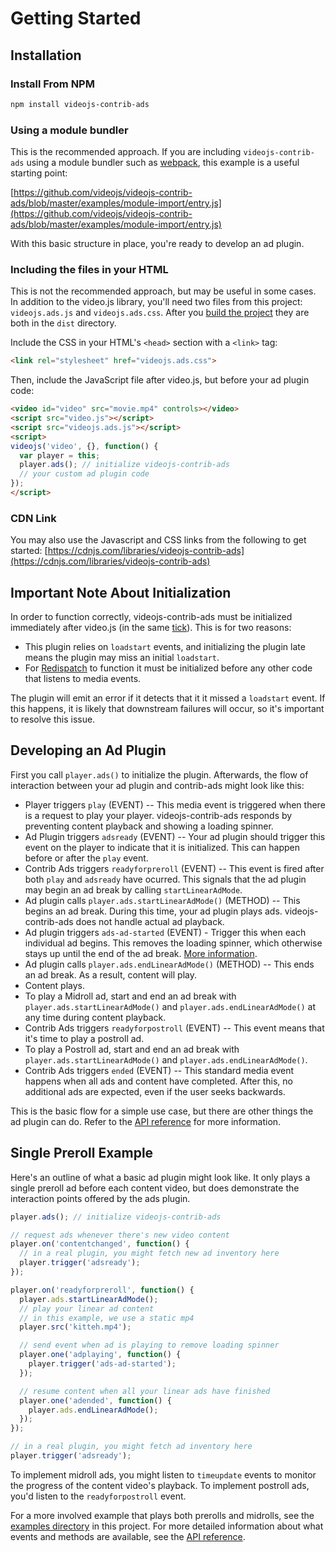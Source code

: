 # Getting Started

## Installation

### Install From NPM

```sh
npm install videojs-contrib-ads
```

### Using a module bundler

This is the recommended approach. If you are including `videojs-contrib-ads` using a module bundler such as [webpack](https://webpack.js.org/), this example is a useful starting point:

[https://github.com/videojs/videojs-contrib-ads/blob/master/examples/module-import/entry.js](https://github.com/videojs/videojs-contrib-ads/blob/master/examples/module-import/entry.js)

With this basic structure in place, you're ready to develop an ad plugin.

### Including the files in your HTML

This is not the recommended approach, but may be useful in some cases. In addition to the video.js library, you'll need two files from this project: `videojs.ads.js` and `videojs.ads.css`. After you [build the project](/developer/getting-started.md) they are both in the `dist` directory.

Include the CSS in your HTML's `<head>` section with a `<link>` tag:

```html
<link rel="stylesheet" href="videojs.ads.css">
```

Then, include the JavaScript file after video.js, but before your ad plugin code:

```html
<video id="video" src="movie.mp4" controls></video>
<script src="video.js"></script>
<script src="videojs.ads.js"></script>
<script>
videojs('video', {}, function() {
  var player = this;
  player.ads(); // initialize videojs-contrib-ads
  // your custom ad plugin code
});
</script>
```

### CDN Link

You may also use the Javascript and CSS links from the following to get started:
[https://cdnjs.com/libraries/videojs-contrib-ads](https://cdnjs.com/libraries/videojs-contrib-ads)

## Important Note About Initialization

In order to function correctly, videojs-contrib-ads must be initialized immediately after video.js (in the same [tick](http://blog.carbonfive.com/2013/10/27/the-javascript-event-loop-explained/)). This is for two reasons:

* This plugin relies on `loadstart` events, and initializing the plugin late means the plugin may miss an initial `loadstart`.
* For [Redispatch](redispatch.md) to function it must be initialized before any other code that listens to media events.

The plugin will emit an error if it detects that it it missed a `loadstart` event. If this happens, it is likely that downstream failures will occur, so it's important to resolve this issue.

## Developing an Ad Plugin

First you call `player.ads()` to initialize the plugin. Afterwards, the flow of interaction between your ad plugin and contrib-ads might look like this:

* Player triggers `play` (EVENT) -- This media event is triggered when there is a request to play your player. videojs-contrib-ads responds by preventing content playback and showing a loading spinner.
* Ad Plugin triggers `adsready` (EVENT) -- Your ad plugin should trigger this event on the player to indicate that it is initialized. This can happen before or after the `play` event.
* Contrib Ads triggers `readyforpreroll` (EVENT) -- This event is fired after both `play` and `adsready` have ocurred. This signals that the ad plugin may begin an ad break by calling `startLinearAdMode`.
* Ad plugin calls `player.ads.startLinearAdMode()` (METHOD) -- This begins an ad break. During this time, your ad plugin plays ads. videojs-contrib-ads does not handle actual ad playback.
* Ad plugin triggers `ads-ad-started` (EVENT) - Trigger this when each individual ad begins. This removes the loading spinner, which otherwise stays up until the end of the ad break. [More information](common-interface.md).
* Ad plugin calls `player.ads.endLinearAdMode()` (METHOD) -- This ends an ad break. As a result, content will play.
* Content plays.
* To play a Midroll ad, start and end an ad break with `player.ads.startLinearAdMode()` and `player.ads.endLinearAdMode()` at any time during content playback.
* Contrib Ads triggers `readyforpostroll` (EVENT) -- This event means that it's time to play a postroll ad.
* To play a Postroll ad, start and end an ad break with `player.ads.startLinearAdMode()` and `player.ads.endLinearAdMode()`.
* Contrib Ads triggers `ended` (EVENT) -- This standard media event happens when all ads and content have completed. After this, no additional ads are expected, even if the user seeks backwards.

This is the basic flow for a simple use case, but there are other things the ad plugin can do. Refer to the [API reference](api.md) for more information.

## Single Preroll Example

Here's an outline of what a basic ad plugin might look like.
It only plays a single preroll ad before each content video, but does demonstrate the interaction points offered by the ads plugin.

```js
player.ads(); // initialize videojs-contrib-ads

// request ads whenever there's new video content
player.on('contentchanged', function() {
  // in a real plugin, you might fetch new ad inventory here
  player.trigger('adsready');
});

player.on('readyforpreroll', function() {
  player.ads.startLinearAdMode();
  // play your linear ad content
  // in this example, we use a static mp4
  player.src('kitteh.mp4');

  // send event when ad is playing to remove loading spinner
  player.one('adplaying', function() {
    player.trigger('ads-ad-started');
  });

  // resume content when all your linear ads have finished
  player.one('adended', function() {
    player.ads.endLinearAdMode();
  });
});

// in a real plugin, you might fetch ad inventory here
player.trigger('adsready');
```

To implement midroll ads, you might listen to `timeupdate` events to monitor the progress of the content video's playback. To implement postroll ads, you'd listen to the `readyforpostroll` event.

For a more involved example that plays both prerolls and midrolls, see the [examples directory](https://github.com/videojs/videojs-contrib-ads/tree/master/examples) in this project. For more detailed information about what events and methods are available, see the [API reference](api.md).
